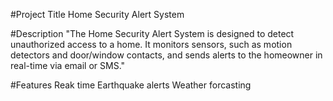 
#Project Title
Home Security Alert System




#Description
"The Home Security Alert System is designed to detect unauthorized access to a home. It monitors sensors, such as motion detectors and door/window contacts, and sends alerts to the homeowner in real-time via email or SMS."



#Features
Reak time Earthquake alerts
Weather forcasting
